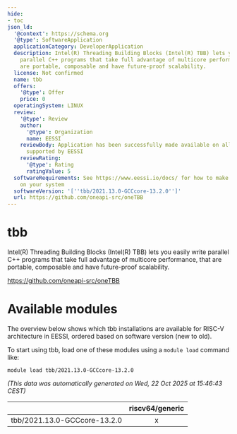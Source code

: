 ```yaml
---
hide:
- toc
json_ld:
  '@context': https://schema.org
  '@type': SoftwareApplication
  applicationCategory: DeveloperApplication
  description: Intel(R) Threading Building Blocks (Intel(R) TBB) lets you easily write
    parallel C++ programs that take full advantage of multicore performance, that
    are portable, composable and have future-proof scalability.
  license: Not confirmed
  name: tbb
  offers:
    '@type': Offer
    price: 0
  operatingSystem: LINUX
  review:
    '@type': Review
    author:
      '@type': Organization
      name: EESSI
    reviewBody: Application has been successfully made available on all architectures
      supported by EESSI
    reviewRating:
      '@type': Rating
      ratingValue: 5
  softwareRequirements: See https://www.eessi.io/docs/ for how to make EESSI available
    on your system
  softwareVersion: '[''tbb/2021.13.0-GCCcore-13.2.0'']'
  url: https://github.com/oneapi-src/oneTBB
---
```


tbb
===


Intel(R) Threading Building Blocks (Intel(R) TBB) lets you easily write parallel C++ programs that take full advantage of multicore performance, that are portable, composable and have future-proof scalability.

https://github.com/oneapi-src/oneTBB
# Available modules


The overview below shows which tbb installations are available for RISC-V architecture in EESSI, ordered based on software version (new to old).

To start using tbb, load one of these modules using a `module load` command like:

```shell
module load tbb/2021.13.0-GCCcore-13.2.0
```

*(This data was automatically generated on Wed, 22 Oct 2025 at 15:46:43 CEST)*

| |riscv64/generic|
| :---: | :---: |
|tbb/2021.13.0-GCCcore-13.2.0|x|
